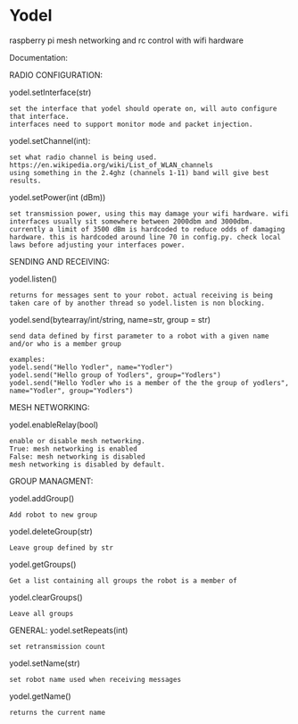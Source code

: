 # Yodel
raspberry pi mesh networking and rc control with wifi hardware

Documentation:

RADIO CONFIGURATION:

  yodel.setInterface(str)
  
    set the interface that yodel should operate on, will auto configure that interface.
    interfaces need to support monitor mode and packet injection. 
    
  yodel.setChannel(int):
    
    set what radio channel is being used.
    https://en.wikipedia.org/wiki/List_of_WLAN_channels
    using something in the 2.4ghz (channels 1-11) band will give best results.
    
  yodel.setPower(int (dBm))
    
    set transmission power, using this may damage your wifi hardware. wifi interfaces usually sit somewhere between 2000dbm and 3000dbm. currently a limit of 3500 dBm is hardcoded to reduce odds of damaging hardware. this is hardcoded around line 70 in config.py. check local laws before adjusting your interfaces power.   


SENDING AND RECEIVING:

  yodel.listen()
  
    returns for messages sent to your robot. actual receiving is being taken care of by another thread so yodel.listen is non blocking.

  yodel.send(bytearray/int/string, name=str, group = str)
  
    send data defined by first parameter to a robot with a given name and/or who is a member group
    
    examples:
    yodel.send("Hello Yodler", name="Yodler")
    yodel.send("Hello group of Yodlers", group="Yodlers")
    yodel.send("Hello Yodler who is a member of the the group of yodlers", name="Yodler", group="Yodlers")
MESH NETWORKING:

  yodel.enableRelay(bool)
  
    enable or disable mesh networking.
    True: mesh networking is enabled
    False: mesh networking is disabled
    mesh networking is disabled by default.

  
GROUP MANAGMENT:

  yodel.addGroup()

    Add robot to new group

  yodel.deleteGroup(str)

    Leave group defined by str

  yodel.getGroups()
  
    Get a list containing all groups the robot is a member of

  yodel.clearGroups()
  
    Leave all groups

    
GENERAL:
  yodel.setRepeats(int)

    set retransmission count

  yodel.setName(str)

    set robot name used when receiving messages

  yodel.getName()

    returns the current name


